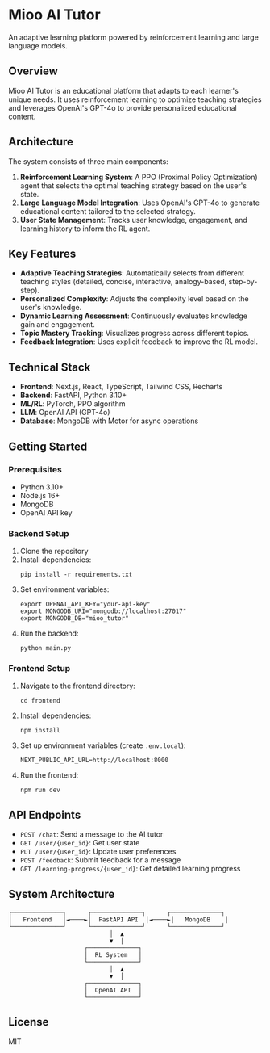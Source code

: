 # Mioo AI Tutor

An adaptive learning platform powered by reinforcement learning and large language models.

## Overview

Mioo AI Tutor is an educational platform that adapts to each learner's unique needs. It uses reinforcement learning to optimize teaching strategies and leverages OpenAI's GPT-4o to provide personalized educational content.

## Architecture

The system consists of three main components:

1. **Reinforcement Learning System**: A PPO (Proximal Policy Optimization) agent that selects the optimal teaching strategy based on the user's state.
2. **Large Language Model Integration**: Uses OpenAI's GPT-4o to generate educational content tailored to the selected strategy.
3. **User State Management**: Tracks user knowledge, engagement, and learning history to inform the RL agent.

## Key Features

- **Adaptive Teaching Strategies**: Automatically selects from different teaching styles (detailed, concise, interactive, analogy-based, step-by-step).
- **Personalized Complexity**: Adjusts the complexity level based on the user's knowledge.
- **Dynamic Learning Assessment**: Continuously evaluates knowledge gain and engagement.
- **Topic Mastery Tracking**: Visualizes progress across different topics.
- **Feedback Integration**: Uses explicit feedback to improve the RL model.

## Technical Stack

- **Frontend**: Next.js, React, TypeScript, Tailwind CSS, Recharts
- **Backend**: FastAPI, Python 3.10+
- **ML/RL**: PyTorch, PPO algorithm
- **LLM**: OpenAI API (GPT-4o)
- **Database**: MongoDB with Motor for async operations

## Getting Started

### Prerequisites

- Python 3.10+
- Node.js 16+
- MongoDB
- OpenAI API key

### Backend Setup

1. Clone the repository
2. Install dependencies:
   ```
   pip install -r requirements.txt
   ```
3. Set environment variables:
   ```
   export OPENAI_API_KEY="your-api-key"
   export MONGODB_URI="mongodb://localhost:27017"
   export MONGODB_DB="mioo_tutor"
   ```
4. Run the backend:
   ```
   python main.py
   ```

### Frontend Setup

1. Navigate to the frontend directory:
   ```
   cd frontend
   ```
2. Install dependencies:
   ```
   npm install
   ```
3. Set up environment variables (create `.env.local`):
   ```
   NEXT_PUBLIC_API_URL=http://localhost:8000
   ```
4. Run the frontend:
   ```
   npm run dev
   ```

## API Endpoints

- `POST /chat`: Send a message to the AI tutor
- `GET /user/{user_id}`: Get user state
- `PUT /user/{user_id}`: Update user preferences
- `POST /feedback`: Submit feedback for a message
- `GET /learning-progress/{user_id}`: Get detailed learning progress

## System Architecture

```
┌──────────────┐      ┌──────────────┐      ┌──────────────┐
│   Frontend   │◄────►│  FastAPI API  │◄────►│   MongoDB    │
└──────────────┘      └──────────────┘      └──────────────┘
                            │  ▲
                            ▼  │
                     ┌──────────────┐
                     │  RL System   │
                     └──────────────┘
                            │  ▲
                            ▼  │
                     ┌──────────────┐
                     │  OpenAI API  │
                     └──────────────┘
```

## License

MIT

